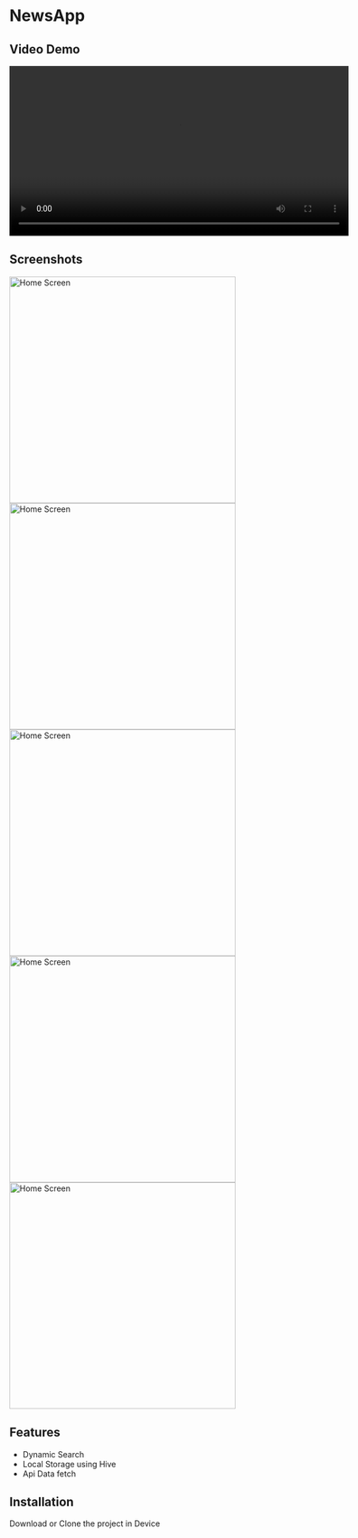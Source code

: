 # NewsApp

## Video Demo

<video width="600" controls>
  <source src="https://github.com/pratik07092002/NewsApp/blob/main/newsapp/screenshots/ScrenRecord.mp4" type="video/mp4">
  Your browser does not support the video tag.
</video>

## Screenshots

<img src="https://raw.githubusercontent.com/pratik07092002/NewsApp/main/newsapp/screenshots/Home1.jpg" alt="Home Screen" width="400"/>
<img src="https://raw.githubusercontent.com/pratik07092002/NewsApp/main/newsapp/screenshots/Home2.jpg" alt="Home Screen" width="400"/>
<img src="https://raw.githubusercontent.com/pratik07092002/NewsApp/main/newsapp/screenshots/Home3.jpg" alt="Home Screen" width="400"/>
<img src="https://raw.githubusercontent.com/pratik07092002/NewsApp/main/newsapp/screenshots/Home4.png" alt="Home Screen" width="400"/>
<img src="https://raw.githubusercontent.com/pratik07092002/NewsApp/main/newsapp/screenshots/Home5.jpg" alt="Home Screen" width="400"/>


## Features
- Dynamic Search
- Local Storage using Hive
- Api Data fetch 

## Installation
Download or Clone the project in Device 


